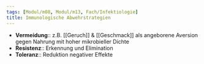 ```yaml
---
tags: [Modul/m08, Modul/m13, Fach/Infektiologie]
title: Immunologische Abwehrstrategien
---
```

- **Vermeidung**:: z.B. [[Geruch]] & [[Geschmack]] als angeborene Aversion gegen Nahrung mit hoher mikrobieller Dichte
- **Resistenz**:: Erkennung und Elimination
- **Toleranz**:: Reduktion negativer Effekte

